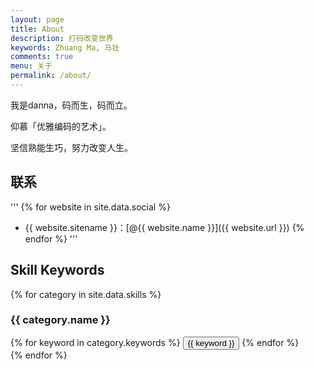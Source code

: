 ```yaml
---
layout: page
title: About
description: 打码改变世界
keywords: Zhuang Ma, 马壮
comments: true
menu: 关于
permalink: /about/
---
```


我是danna，码而生，码而立。

仰慕「优雅编码的艺术」。

坚信熟能生巧，努力改变人生。

## 联系
'''
{% for website in site.data.social %}
* {{ website.sitename }}：[@{{ website.name }}]({{ website.url }})
{% endfor %}
'''
## Skill Keywords

{% for category in site.data.skills %}
### {{ category.name }}
<div class="btn-inline">
{% for keyword in category.keywords %}
<button class="btn btn-outline" type="button">{{ keyword }}</button>
{% endfor %}
</div>
{% endfor %}
